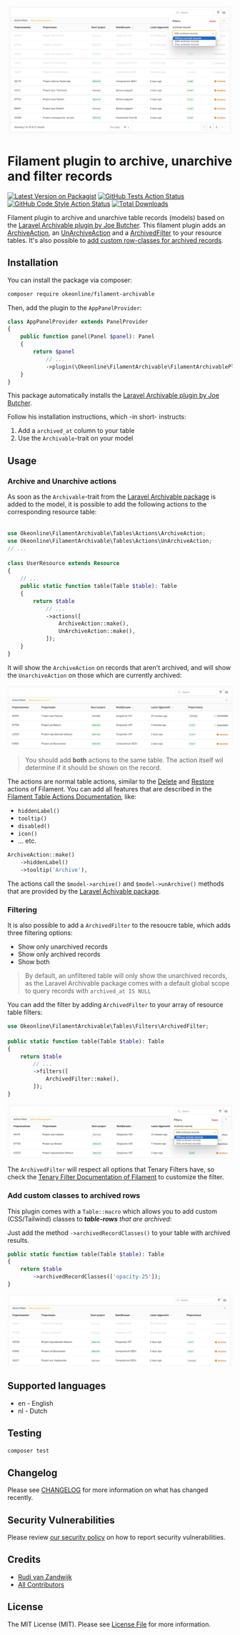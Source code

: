 ![Filament Archivable](assets/screen-header.png)
# Filament plugin to archive, unarchive and filter records

[![Latest Version on Packagist](https://img.shields.io/packagist/v/okeonline/filament-archivable.svg?style=flat-square)](https://packagist.org/packages/okeonline/filament-archivable)
[![GitHub Tests Action Status](https://img.shields.io/github/actions/workflow/status/okeonline/filament-archivable/run-tests.yml?branch=main&label=tests&style=flat-square)](https://github.com/okeonline/filament-archivable/actions?query=workflow%3Arun-tests+branch%3Amain)
[![GitHub Code Style Action Status](https://img.shields.io/github/actions/workflow/status/okeonline/filament-archivable/fix-php-code-style-issues.yml?branch=main&label=code%20style&style=flat-square)](https://github.com/okeonline/filament-archivable/actions?query=workflow%3A"Fix+PHP+code+style+issues"+branch%3Amain)
[![Total Downloads](https://img.shields.io/packagist/dt/okeonline/filament-archivable.svg?style=flat-square)](https://packagist.org/packages/okeonline/filament-archivable)

Filament plugin to archive and unarchive table records (models) based on the [Laravel Archivable plugin by Joe Butcher](https://github.com/joelbutcher/laravel-archivable). This filament plugin adds an [ArchiveAction](#archiveunarchive-actions), an [UnArchiveAction](#archiveunarchive-actions) and a [ArchivedFilter](#filtering) to your resource tables. It's also possible to [add custom row-classes for archived records](#add-custom-classes-to-archived-rows).

## Installation

You can install the package via composer:

```bash
composer require okeonline/filament-archivable
```

Then, add the plugin to the ```AppPanelProvider```:

```php
class AppPanelProvider extends PanelProvider
{
    public function panel(Panel $panel): Panel
    {
        return $panel
            // ...
            ->plugin(\Okeonline\FilamentArchivable\FilamentArchivablePlugin::make());
    }
}
```

This package automatically installs the [Laravel Archivable plugin by Joe Butcher](https://github.com/joelbutcher/laravel-archivable).

Follow his installation instructions, which -in short- instructs:

1) Add a ```archived_at``` column to your table
2) Use the ```Archivable```-trait on your model

## Usage

### Archive and Unarchive actions
As soon as the ```Archivable```-trait from the [Laravel Archivable package](#installation) is added to the model, it is possible to add the following actions to the corresponding resource table:

```php

use Okeonline\FilamentArchivable\Tables\Actions\ArchiveAction;
use Okeonline\FilamentArchivable\Tables\Actions\UnArchiveAction;
// ...

class UserResource extends Resource
{
    // ...
    public static function table(Table $table): Table
    {
        return $table
            // ...
            ->actions([
                ArchiveAction::make(),
                UnArchiveAction::make(),
            ]);
    }
}
```

It will show the ```ArchiveAction``` on records that aren't archived, and will show the ```UnarchiveAction``` on those which are currently archived:

![Actions](assets/screen-actions.png)

> You should add **both** actions to the same table. The action itself wil determine if it should be shown on the record.

The actions are normal table actions, similar to the [Delete](https://filamentphp.com/docs/3.x/actions/prebuilt-actions/delete) and [Restore](https://filamentphp.com/docs/3.x/actions/prebuilt-actions/restore) actions of Filament. You can add all features that are described in the [Filament Table Actions Documentation](https://filamentphp.com/docs/3.x/tables/actions), like:

- ```hiddenLabel()```
- ```tooltip()```
- ```disabled()```
- ```icon()```
- ... etc.

```php
ArchiveAction::make()
    ->hiddenLabel()
    ->tooltip('Archive'),
```

The actions call the ```$model->archive()```  and ```$model->unArchive()``` methods that are provided by the [Laravel Achivable package](https://github.com/joelbutcher/laravel-archivable?tab=readme-ov-file#extensions).

### Filtering

It is also possible to add a ```ArchivedFilter``` to the resoucre table, which adds three filtering options:
- Show only unarchived records
- Show only archived records
- Show both
   
> By default, an unfiltered table will only show the unarchived records, as the Laravel Archivable package comes with a default global scope to query records with ```archived_at IS NULL```

You can add the filter by adding ```ArchivedFilter``` to your array of resource table filters:

```php
use Okeonline\FilamentArchivable\Tables\Filters\ArchivedFilter;

public static function table(Table $table): Table
{
    return $table
        // ...
        ->filters([
            ArchivedFilter::make(),
        ]);
}
```

![Filters](assets/screen-filters.png)

The ```ArchivedFilter``` will respect all options that Tenary Filters have, so check the [Tenary Filter Documentation of Filament](https://filamentphp.com/docs/3.x/tables/filters/ternary) to customize the filter.

### Add custom classes to archived rows

This plugin comes with a ```Table::macro``` which allows you to add custom (CSS/Tailwind) classes to ***table-rows** that are archived*:

Just add the method ```->archivedRecordClasses()``` to your table with archived results.

```php
public static function table(Table $table): Table
{
    return $table
        ->archivedRecordClasses(['opacity-25']);
}
```
![Custom classes](assets/screen-classes.png)

## Supported languages

- en - English
- nl - Dutch

## Testing

```bash
composer test
```

## Changelog

Please see [CHANGELOG](CHANGELOG.md) for more information on what has changed recently.

## Security Vulnerabilities

Please review [our security policy](../../security/policy) on how to report security vulnerabilities.

## Credits

- [Rudi van Zandwijk](https://github.com/rvzug)
- [All Contributors](../../contributors)

## License

The MIT License (MIT). Please see [License File](LICENSE.md) for more information.
